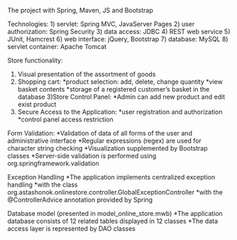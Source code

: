 The project with Spring, Maven, JS and Bootstrap

Technologies:
	1) servlet: Spring MVC, JavaServer Pages
	2) user authorization: Spring Security
	3) data access: JDBC
	4) REST web service
	5) JUnit, Hamcrest
	6) web interface: jQuery, Bootstrap
	7) database: MySQL
	8) servlet container: Apache Tomcat

Store functionality: 
1) Visual presentation of the assortment of goods
2) Shopping cart: 
  *product selection: add, delete, change quantity
	*view basket contents
	*storage of a registered customer’s basket in the database
3)Store Control Panel:
	*Admin can add new product and edit exist product
4) Secure Access to the Application:
	*user registration and authorization
	*control panel access restriction
	
Form Validation:
	*Validation of data of all forms of the user and administrative interface
	*Regular expressions (regex) are used for character string checking
	*Visualization supplemented by Bootstrap classes
	*Server-side validation is performed using org.springframework.validation

Exception Handling
	*The application implements centralized exception handling 
	*with the class org.astashonok.onlinestore.controller.GlobalExceptionController 
	*with the @ControllerAdvice annotation provided by Spring

Database model (presented in model_online_store.mwb)
	*The application database consists of 12 related tables displayed in 12 classes
	*The data access layer is represented by DAO classes
        
        
        
